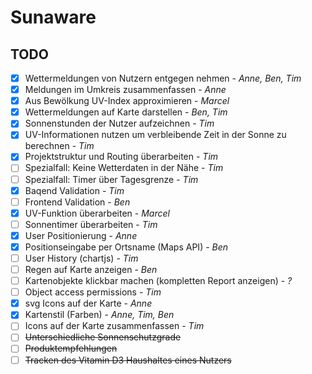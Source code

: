 ﻿# Sunaware
## TODO
- [x] Wettermeldungen von Nutzern entgegen nehmen - *Anne, Ben, Tim*
- [x] Meldungen im Umkreis zusammenfassen - *Anne*
- [x] Aus Bewölkung UV-Index approximieren - *Marcel*
- [x] Wettermeldungen auf Karte darstellen - *Ben, Tim*
- [x] Sonnenstunden der Nutzer aufzeichnen - *Tim*
- [x] UV-Informationen nutzen um verbleibende Zeit in der Sonne zu berechnen - *Tim*
- [x] Projektstruktur und Routing überarbeiten - *Tim*
- [ ] Spezialfall: Keine Wetterdaten in der Nähe - *Tim*
- [ ] Spezialfall: Timer über Tagesgrenze - *Tim*
- [x] Baqend Validation - *Tim*
- [ ] Frontend Validation - *Ben*
- [x] UV-Funktion überarbeiten - *Marcel*
- [ ] Sonnentimer überarbeiten - *Tim*
- [x] User Positionierung - *Anne*
- [x] Positionseingabe per Ortsname (Maps API) - *Ben*
- [ ] User History (chartjs) - *Tim*
- [ ] Regen auf Karte anzeigen - *Ben*
- [ ] Kartenobjekte klickbar machen (kompletten Report anzeigen) - *?*
- [ ] Object access permissions - *Tim*
- [x] svg Icons auf der Karte - *Anne*
- [x] Kartenstil (Farben) - *Anne, Tim, Ben*
- [ ] Icons auf der Karte zusammenfassen - *Tim*
- [ ] ~~Unterschiedliche Sonnenschutzgrade~~
- [ ] ~~Produktempfehlungen~~
- [ ] ~~Tracken des Vitamin D3 Haushaltes eines Nutzers~~